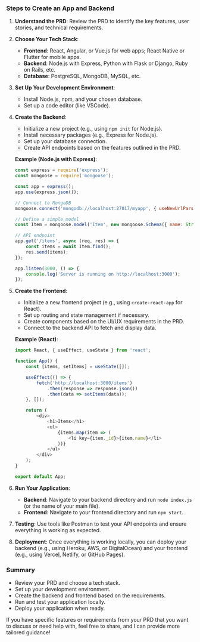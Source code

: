 ### Steps to Create an App and Backend

1. **Understand the PRD**: Review the PRD to identify the key features, user stories, and technical requirements.

2. **Choose Your Tech Stack**:
   - **Frontend**: React, Angular, or Vue.js for web apps; React Native or Flutter for mobile apps.
   - **Backend**: Node.js with Express, Python with Flask or Django, Ruby on Rails, etc.
   - **Database**: PostgreSQL, MongoDB, MySQL, etc.

3. **Set Up Your Development Environment**:
   - Install Node.js, npm, and your chosen database.
   - Set up a code editor (like VSCode).

4. **Create the Backend**:
   - Initialize a new project (e.g., using `npm init` for Node.js).
   - Install necessary packages (e.g., Express for Node.js).
   - Set up your database connection.
   - Create API endpoints based on the features outlined in the PRD.

   **Example (Node.js with Express)**:
   ```javascript
   const express = require('express');
   const mongoose = require('mongoose');

   const app = express();
   app.use(express.json());

   // Connect to MongoDB
   mongoose.connect('mongodb://localhost:27017/myapp', { useNewUrlParser: true, useUnifiedTopology: true });

   // Define a simple model
   const Item = mongoose.model('Item', new mongoose.Schema({ name: String }));

   // API endpoint
   app.get('/items', async (req, res) => {
       const items = await Item.find();
       res.send(items);
   });

   app.listen(3000, () => {
       console.log('Server is running on http://localhost:3000');
   });
   ```

5. **Create the Frontend**:
   - Initialize a new frontend project (e.g., using `create-react-app` for React).
   - Set up routing and state management if necessary.
   - Create components based on the UI/UX requirements in the PRD.
   - Connect to the backend API to fetch and display data.

   **Example (React)**:
   ```javascript
   import React, { useEffect, useState } from 'react';

   function App() {
       const [items, setItems] = useState([]);

       useEffect(() => {
           fetch('http://localhost:3000/items')
               .then(response => response.json())
               .then(data => setItems(data));
       }, []);

       return (
           <div>
               <h1>Items</h1>
               <ul>
                   {items.map(item => (
                       <li key={item._id}>{item.name}</li>
                   ))}
               </ul>
           </div>
       );
   }

   export default App;
   ```

6. **Run Your Application**:
   - **Backend**: Navigate to your backend directory and run `node index.js` (or the name of your main file).
   - **Frontend**: Navigate to your frontend directory and run `npm start`.

7. **Testing**: Use tools like Postman to test your API endpoints and ensure everything is working as expected.

8. **Deployment**: Once everything is working locally, you can deploy your backend (e.g., using Heroku, AWS, or DigitalOcean) and your frontend (e.g., using Vercel, Netlify, or GitHub Pages).

### Summary
- Review your PRD and choose a tech stack.
- Set up your development environment.
- Create the backend and frontend based on the requirements.
- Run and test your application locally.
- Deploy your application when ready.

If you have specific features or requirements from your PRD that you want to discuss or need help with, feel free to share, and I can provide more tailored guidance!